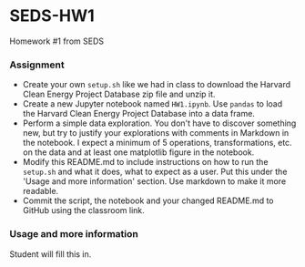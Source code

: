 # SEDS-HW1
Homework #1 from SEDS



### Assignment
* Create your own ``setup.sh`` like we had in class to download the Harvard Clean Energy Project Database zip file and unzip it.
* Create a new Jupyter notebook named ``HW1.ipynb``.  Use ``pandas`` to load the Harvard Clean Energy Project Database into a data frame.
* Perform a simple data exploration.  You don't have to discover something new, but try to justify your explorations with comments in Markdown in the notebook.  I expect a minimum of 5 operations, transformations, etc. on the data and at least one matplotlib figure in the notebook.
* Modify this README.md to include instructions on how to run the ``setup.sh`` and what it does, what to expect as a user.  Put this under the 'Usage and more information' section.  Use markdown to make it more readable.
* Commit the script, the notebook and your changed README.md to GitHub using the classroom link.


### Usage and more information
Student will fill this in.


